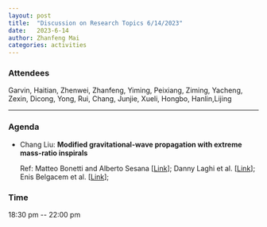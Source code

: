 ```yaml
---
layout: post
title:  "Discussion on Research Topics 6/14/2023"
date:   2023-6-14
author: Zhanfeng Mai
categories: activities
---
```



### Attendees

Garvin, Haitian, Zhenwei, Zhanfeng, Yiming, Peixiang, Ziming, Yacheng, Zexin, Dicong, Yong, Rui, Chang, Junjie, Xueli, Hongbo, Hanlin,Lijing

---

### Agenda


- Chang Liu: **Modified gravitational-wave propagation with extreme mass-ratio inspirals**

  Ref: Matteo Bonetti and Alberto Sesana [[Link](https://arxiv.org/abs/2007.14403)]; 
       Danny Laghi et al. [[Link](https://arxiv.org/abs/2102.01708)];
       Enis Belgacem et al. [[Link](https://arxiv.org/abs/1805.08731)];
       
      
      
     
       
  
       
  
       

          
### Time

18:30 pm -- 22:00 pm
